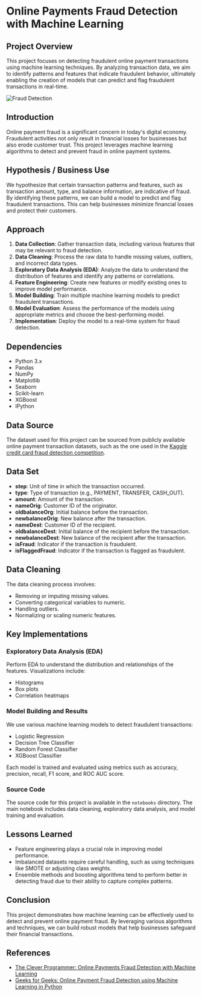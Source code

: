 # Online Payments Fraud Detection with Machine Learning

## Project Overview

This project focuses on detecting fraudulent online payment transactions using machine learning techniques. By analyzing transaction data, we aim to identify patterns and features that indicate fraudulent behavior, ultimately enabling the creation of models that can predict and flag fraudulent transactions in real-time.

![Fraud Detection](https://in.images.search.yahoo.com/search/images;_ylt=AwrtkLJRU1pmH3wb7em9HAx.;_ylu=c2VjA3NlYXJjaARzbGsDYnV0dG9u;_ylc=X1MDMjExNDcyMzAwNQRfcgMyBGZyA21jYWZlZQRmcjIDcDpzLHY6aSxtOnNiLXRvcARncHJpZANSQTFfVUIxQlR4eVNrQ1FNY2ZCUlRBBG5fcnNsdAMwBG5fc3VnZwMxMARvcmlnaW4DaW4uaW1hZ2VzLnNlYXJjaC55YWhvby5jb20EcG9zAzAEcHFzdHIDBHBxc3RybAMwBHFzdHJsAzIwBHF1ZXJ5A29ubGluZSUyMHBheW1lbnQlMjBmcmF1ZAR0X3N0bXADMTcxNzE5NTYyOQ--?p=online+payment+fraud&fr=mcafee&fr2=p%3As%2Cv%3Ai%2Cm%3Asb-top&ei=UTF-8&x=wrt&type=E210IN714G0#id=2&iurl=https%3A%2F%2Fassets.website-files.com%2F5c6283f39ea6205dee7cf941%2F5e77612699e08415b62b9868_online_payment_fraud.jpg&action=click)

## Introduction

Online payment fraud is a significant concern in today's digital economy. Fraudulent activities not only result in financial losses for businesses but also erode customer trust. This project leverages machine learning algorithms to detect and prevent fraud in online payment systems.

## Hypothesis / Business Use

We hypothesize that certain transaction patterns and features, such as transaction amount, type, and balance information, are indicative of fraud. By identifying these patterns, we can build a model to predict and flag fraudulent transactions. This can help businesses minimize financial losses and protect their customers.

## Approach

1. **Data Collection**: Gather transaction data, including various features that may be relevant to fraud detection.
2. **Data Cleaning**: Process the raw data to handle missing values, outliers, and incorrect data types.
3. **Exploratory Data Analysis (EDA)**: Analyze the data to understand the distribution of features and identify any patterns or correlations.
4. **Feature Engineering**: Create new features or modify existing ones to improve model performance.
5. **Model Building**: Train multiple machine learning models to predict fraudulent transactions.
6. **Model Evaluation**: Assess the performance of the models using appropriate metrics and choose the best-performing model.
7. **Implementation**: Deploy the model to a real-time system for fraud detection.

## Dependencies

- Python 3.x
- Pandas
- NumPy
- Matplotlib
- Seaborn
- Scikit-learn
- XGBoost
- IPython

## Data Source

The dataset used for this project can be sourced from publicly available online payment transaction datasets, such as the one used in the [Kaggle credit card fraud detection competition](https://www.kaggle.com/datasets/jainilcoder/online-payment-fraud-detection).

## Data Set

- **step**: Unit of time in which the transaction occurred.
- **type**: Type of transaction (e.g., PAYMENT, TRANSFER, CASH_OUT).
- **amount**: Amount of the transaction.
- **nameOrig**: Customer ID of the originator.
- **oldbalanceOrg**: Initial balance before the transaction.
- **newbalanceOrig**: New balance after the transaction.
- **nameDest**: Customer ID of the recipient.
- **oldbalanceDest**: Initial balance of the recipient before the transaction.
- **newbalanceDest**: New balance of the recipient after the transaction.
- **isFraud**: Indicator if the transaction is fraudulent.
- **isFlaggedFraud**: Indicator if the transaction is flagged as fraudulent.

## Data Cleaning

The data cleaning process involves:
- Removing or imputing missing values.
- Converting categorical variables to numeric.
- Handling outliers.
- Normalizing or scaling numeric features.

## Key Implementations

### Exploratory Data Analysis (EDA)

Perform EDA to understand the distribution and relationships of the features. Visualizations include:
- Histograms
- Box plots
- Correlation heatmaps

### Model Building and Results

We use various machine learning models to detect fraudulent transactions:
- Logistic Regression
- Decision Tree Classifier
- Random Forest Classifier
- XGBoost Classifier

Each model is trained and evaluated using metrics such as accuracy, precision, recall, F1 score, and ROC AUC score.

### Source Code

The source code for this project is available in the `notebooks` directory. The main notebook includes data cleaning, exploratory data analysis, and model training and evaluation.

## Lessons Learned

- Feature engineering plays a crucial role in improving model performance.
- Imbalanced datasets require careful handling, such as using techniques like SMOTE or adjusting class weights.
- Ensemble methods and boosting algorithms tend to perform better in detecting fraud due to their ability to capture complex patterns.

## Conclusion
This project demonstrates how machine learning can be effectively used to detect and prevent online payment fraud. By leveraging various algorithms and techniques, we can build robust models that help businesses safeguard their financial transactions.

## References

- [The Clever Programmer: Online Payments Fraud Detection with Machine Learning](https://thecleverprogrammer.com/2022/02/22/online-payments-fraud-detection-with-machine-learning/)
- [Geeks for Geeks: Online Payment Fraud Detection using Machine Learning in Python](https://www.geeksforgeeks.org/online-payment-fraud-detection-using-machine-learning-in-python/)

